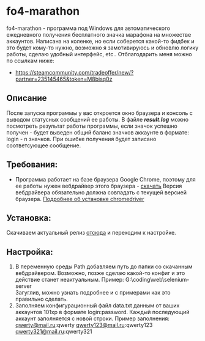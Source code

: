 # fo4-marathon
fo4-marathon - программа под Windows для автоматического ежедневного получения бесплатного значка марафона на множестве аккаунтов.
Написана на коленке, но если соберется какой-то фидбек и это будет кому-то нужно, возможно я замотивируюсь и обновлю логику работы, сделаю удобный интерфейс, etc..
Отблагодарить меня можно по ссылкам ниже:
- https://steamcommunity.com/tradeoffer/new/?partner=235145465&token=M8bisq0z

## Описание
После запуска программы у вас откроется окно браузера и консоль с выводом статусных сообщений ее работы.
В файле ***result.log*** можно посмотреть результат работы программы, если значок успешно получен - будет выведен общий баланс значков аккаунте в формате: login - n значков.
При ошибке получения будет записано соответсующее сообщение.

## Требования:
- Программа работает на базе браузера Google Chrome, поэтому для ее работы нужен вебдрайвер этого браузера - [скачать](https://chromedriver.chromium.org/)
Версия вебдрайвера обязательно должна совпадать с текущей версией браузера. [Подробнее об установке chromedriver](https://chromedriver.chromium.org/getting-started)

## Установка:
Скачиваем актуальный релиз [отсюда](https://github.com/vvvvvvvvlone/fo4-marathon/releases) и переходим к настройке.

## Настройка:
1. В переменную среды Path добавляем путь до папки со скачанным вебдрайвером. Возможно, позже сделаю какой-то конфиг и это действие станет неактуальным.
Пример: G:\coding\web\selenium-server\
Загуглив, можно узнать подробнее и с примерами как это правильно сделать.
2. Заполняем конфигурационный файл data.txt данным от ваших аккаунтов 101xp в формате login:password.
Каждый последующий аккаунт заполняется с новой строки.
Пример заполнения:
qwerty@mail.ru:qwerty
qwerty123@mail.ru:qwerty123
qwerty321@mail.ru:qwerty321
